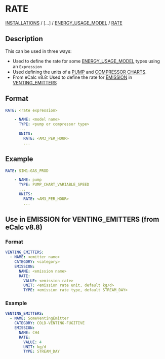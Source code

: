 # RATE

[INSTALLATIONS](/about/references/keywords/INSTALLATIONS.md) /
[...] /
[ENERGY_USAGE_MODEL](/about/references/keywords/ENERGY_USAGE_MODEL.md) / 
[RATE](/about/references/keywords/RATE.md)

## Description

This can be used in three ways:

- Used to define the rate for some [ENERGY_USAGE_MODEL](/about/references/keywords/ENERGY_USAGE_MODEL.md)
types using an `Expression`
- Used defining the units of a [PUMP](/about/modelling/setup/facility_inputs/pump_modelling/pump_charts.md) and [COMPRESSOR CHARTS](/about/modelling/setup/models/compressor_modelling/compressor_charts/index.md).
- From eCalc v8.8: Used to define the rate for [EMISSION](/about/references/keywords/EMISSION.md) in [VENTING_EMITTERS](/about/references/keywords/VENTING_EMITTERS.md)

## Format

~~~~~~~~yaml
RATE: <rate expression>
~~~~~~~~

~~~~~~~~yaml
    - NAME: <model name>
      TYPE: <pump or compressor type>
      ...
      UNITS:
        RATE: <AM3_PER_HOUR>
        ...
~~~~~~~~

## Example
~~~~~~~~yaml
RATE: SIM1:GAS_PROD
~~~~~~~~

~~~~~~~~yaml
    - NAME: pump
      TYPE: PUMP_CHART_VARIABLE_SPEED
      ...
      UNITS:
        RATE: <AM3_PER_HOUR>
        ...
~~~~~~~~

## Use in EMISSION for VENTING_EMITTERS (from eCalc v8.8)
### Format
~~~~~~~~yaml
VENTING_EMITTERS:
  - NAME: <emitter name>
    CATEGORY: <category>
    EMISSION:
      NAME: <emission name>
      RATE:
        VALUE: <emission rate>
        UNIT: <emission rate unit, default kg/d>
        TYPE: <emission rate type, default STREAM_DAY>
~~~~~~~~


### Example

~~~~~~~~yaml
VENTING_EMITTERS:
  - NAME: SomeVentingEmitter
    CATEGORY: COLD-VENTING-FUGITIVE
    EMISSION:
      NAME: CH4
      RATE:
        VALUE: 4
        UNIT: kg/d
        TYPE: STREAM_DAY
~~~~~~~~